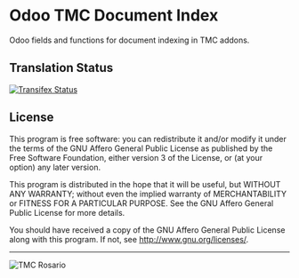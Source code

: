 # Odoo TMC Document Index
Odoo fields and functions for document indexing in TMC addons.

## Translation Status
[![Transifex Status](https://www.transifex.com/tmcrosario/odoo-tmc-document-index-10/)](https://www.transifex.com/tmcrosario/odoo-tmc-document-index-10/)

## License

This program is free software: you can redistribute it and/or modify it under the terms of the GNU Affero General Public License as published by the Free Software Foundation, either version 3 of the License, or (at your option) any later version.

This program is distributed in the hope that it will be useful, but WITHOUT ANY WARRANTY; without even the implied warranty of MERCHANTABILITY or FITNESS FOR A PARTICULAR PURPOSE. See the GNU Affero General Public License for more details.

You should have received a copy of the GNU Affero General Public License along with this program. If not, see http://www.gnu.org/licenses/.

----

<img alt="TMC Rosario" src="http://www.tmcrosario.gov.ar/images/tmc_nuevo.png"/>
